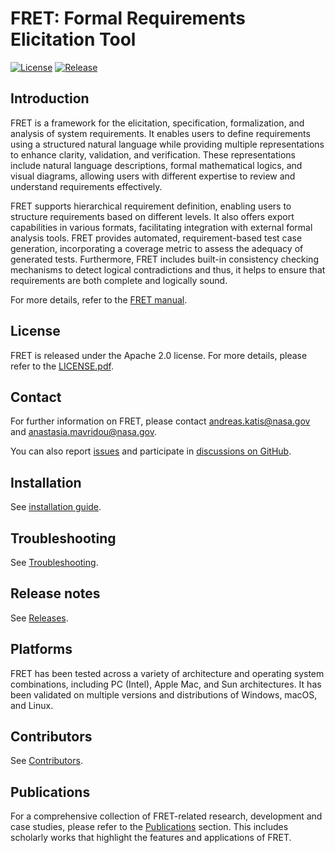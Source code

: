 FRET: Formal Requirements Elicitation Tool
=============================================

[![License](https://img.shields.io/badge/license-Apache_2.0-blue)](LICENSE.pdf)
[![Release](https://img.shields.io/badge/release-v3.0-orange)](https://github.com/NASA-SW-VnV/fret/releases/tag/v3.0.0)

Introduction
------------

FRET is a framework for the elicitation, specification, formalization, and analysis of system requirements. It enables users to define requirements using a structured natural language while providing multiple representations to enhance clarity, validation, and verification. These representations include natural language descriptions, formal mathematical logics, and visual diagrams, allowing users with different expertise to review and understand requirements effectively.

FRET supports hierarchical requirement definition, enabling users to structure requirements based on different levels. It also offers export capabilities in various formats, facilitating integration with external formal analysis tools. FRET provides automated, requirement-based test case generation, incorporating a coverage metric to assess the adequacy of generated tests. Furthermore, FRET includes built-in consistency checking mechanisms to detect logical contradictions and thus, it helps to ensure that requirements are both complete and logically sound.

For more details, refer to the [FRET manual](fret-electron/docs/_media/userManual.md).

License
-------

FRET is released under the Apache 2.0 license. For more details, please refer to the [LICENSE.pdf](LICENSE.pdf).

Contact
-------

For further information on FRET, please contact <andreas.katis@nasa.gov> and <anastasia.mavridou@nasa.gov>. 

You can also report [issues](https://github.com/NASA-SW-VnV/fret/issues) and participate in [discussions on GitHub](https://github.com/NASA-SW-VnV/fret.git).

Installation
------------

See [installation guide](fret-electron/docs/_media/installingFRET/installationInstructions.md).

Troubleshooting
------------

See [Troubleshooting](Troubleshooting.md).

Release notes
---------

See [Releases](https://github.com/NASA-SW-VnV/fret/releases).

Platforms
---------

FRET has been tested across a variety of architecture and operating system combinations, including PC (Intel), Apple Mac, and Sun architectures. It has been validated on multiple versions and distributions of Windows, macOS, and Linux.

Contributors
------------

See [Contributors](CONTRIBUTORS.md).

Publications
------------

For a comprehensive collection of FRET-related research, development and case studies, please refer to the [Publications](PUBLICATIONS.md) section. This includes scholarly works that highlight the features and applications of FRET.
